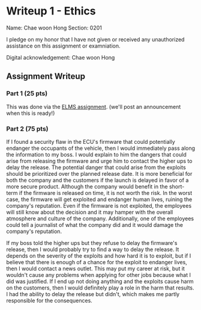 # Writeup 1 - Ethics

Name: Chae woon Hong
Section: 0201

I pledge on my honor that I have not given or received any unauthorized assistance on this assignment or examniation.

Digital acknowledgement: Chae woon Hong

## Assignment Writeup

### Part 1 (25 pts)

This was done via the [ELMS assignment](). (we'll post an announcement when this is ready!)

### Part 2 (75 pts)

If I found a security flaw in the ECU's firmware that could potentially endanger the occupants of the vehicle, then I would immediately pass along the information to my boss. I would explain to him the dangers that could arise from releasing the firmware and urge him to contact the higher ups to delay the release. The potential danger that could arise from the exploits should be prioritized over the planned release date. It is more beneficial for both the company and the customers if the launch is delayed in favor of a more secure product. Although the company would benefit in the short-term if the firmware is released on time, it is not worth the risk. In the worst case, the firmware will get exploited and endanger human lives, ruining the company's reputation. Even if the firmware is not exploited, the employees will still know about the decision and it may hamper with the overall atmosphere and culture of the company. Additionally, one of the employees could tell a journalist of what the company did and it would damage the company's reputation. 

If my boss told the higher ups but they refuse to delay the firmware's release, then I would probably try to find a way to delay the release. It depends on the severity of the exploits and how hard it is to exploit, but if I believe that there is enough of a chance for the exploit to endanger lives, then I would contact a news outlet. This may put my career at risk, but it wouldn't cause any problems when applying for other jobs because what I did was justified. If I end up not doing anything and the exploits cause harm on the customers, then I would definitely play a role in the harm that results. I had the ability to delay the release but didn't, which makes me partly responsible for the consequences. 
